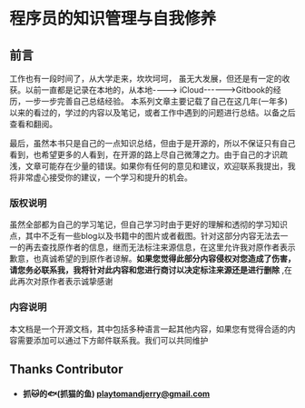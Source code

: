 # 程序员的知识管理与自我修养

## 前言

工作也有一段时间了，从大学走来，坎坎坷坷， 虽无大发展，但还是有一定的收获。以前一直都是记录在本地的，从本地----&gt; iCloud------&gt;Gitbook的经历，一步一步完善自己总结经验。 本系列文章主要记载了自己在这几年\(一年多\)以来的看过的，学过的内容以及笔记，或者工作中遇到的问题进行总结。以备之后查看和翻阅。

最后，虽然本书只是自己的一点知识总结，但由于是开源的，所以不保证只有自己看到，也希望更多的人看到，在开源的路上尽自己微薄之力。由于自己的才识疏浅，文章可能存在少量的错误。如果你有任何的意见和建议，欢迎联系我提出，我将非常虚心接受你的建议，一个学习和提升的机会。

### 版权说明
虽然全部都为自己的学习笔记，但自己学习时由于更好的理解和透彻的学习知识点，其中不乏有一些blog以及书籍中的图片或者截图。针对这部分内容无法去一一的再去查找原作者的信息，继而无法标注来源信息，在这里允许我对原作者表示歉意，也真诚希望的到原作者谅解。__如果您觉得此部分内容侵权对您造成了伤害，请您务必联系我，我将针对此内容和您进行商讨以决定标注来源还是进行删除__ ,在此再次对原作者表示诚挚感谢   



### 内容说明  
本文档是一个开源文档，其中包括多种语言一起其他内容，如果您有觉得合适的内容需要添加可以通过下方邮件联系我。我们可以共同维护  



## Thanks Contributor 

* #### 抓🐱的🐟(抓猫的鱼) playtomandjerry@gmail.com



